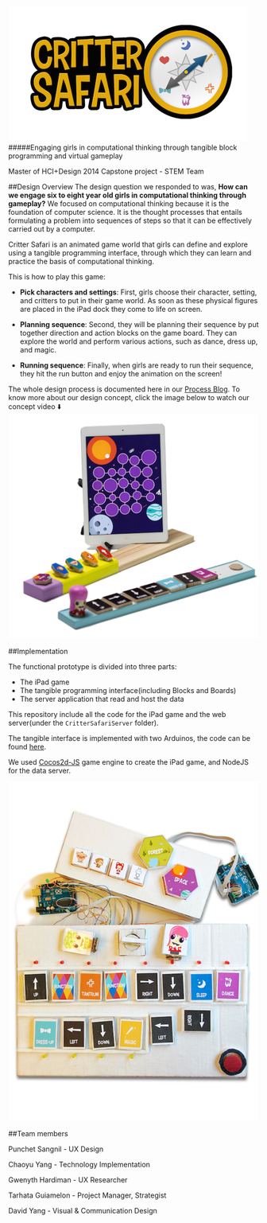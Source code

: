 ![logo](readmeImages/critter_safari_logo.png 'logo')
#####Engaging girls in computational thinking through tangible block programming and virtual gameplay	

Master of HCI+Design 2014 Capstone project - STEM Team




##Design Overview
The design question we responded to was, **How can we engage six to eight year old girls in computational thinking through gameplay?** We focused on computational thinking because it is the foundation of computer science. It is the thought processes that entails formulating a problem into sequences of steps so that it can be effectively carried out by a computer. 

Critter Safari is an animated game world that girls can define and explore using a tangible programming interface, through which they can learn and practice the basis of computational thinking. 

This is how to play this game:

* **Pick characters and settings**: 
First, girls choose their character, setting, and critters to put in their game world. As soon as these physical figures are placed in the iPad dock they come to life on screen.

* **Planning sequence**: 
Second, they will be planning their sequence by put together direction and action blocks on the game board. They can explore the world and perform various actions, such as dance, dress up, and magic.

* **Running sequence**: 
Finally, when girls are ready to run their sequence, they hit the run button  and enjoy the animation on the screen! 

The whole design process is documented here in our [Process Blog](http://cseforgirls.wordpress.com/). To know more about our design concept, click the image below to watch our concept video :arrow_down:
[![game overview](readmeImages/game_overview.png 'game')](https://www.youtube.com/watch?v=U2NWeVoK--Y)


##Implementation

The functional prototype is divided into three parts:

*  The iPad game
*  The tangible programming interface(including Blocks and Boards)
*  The server application that read and host the data 

This repository include all the code for the iPad game and the web server(under the ```CritterSafariServer``` folder). 

The tangible interface is implemented with two Arduinos, the code can be found [here](https://github.com/tarhata/CritterSafariBoard_arduino).

We used [Cocos2d-JS](http://www.cocos2d-x.org/wiki/Cocos2d-JS) game engine to create the iPad game, and NodeJS for the data server.

![prototype](readmeImages/functional_prototype.png 'prototype')



##Team members


Punchet Sangnil - UX Design

Chaoyu Yang - Technology Implementation

Gwenyth Hardiman - UX Researcher

Tarhata Guiamelon - Project Manager, Strategist

David Yang - Visual & Communication Design
